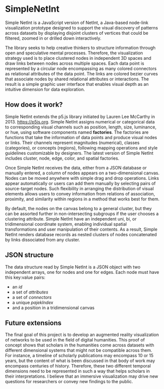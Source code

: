 # SimpleNetInt

Simple NetInt is a JavaScript version of NetInt, a Java-based node-link visualization prototype designed to support the visual discovery of patterns across datasets by displaying disjoint clusters of vertices that could be filtered, zoomed in or drilled down interactively. 

The library seeks to help creative thinkers to structure information through open and speculative mental processes. Therefore, the visualization strategy used is to place clustered nodes in independent 3D spaces and draw links between nodes across multiple spaces. Each data point is represented by a circular node encompassing as many colored connectors as relational attributes of the data point. The links are colored bezier curves that associate nodes by shared relational attributes or interactions. The result is a simple graphic user interface that enables visual depth as an intuitive dimension for data exploration.

## **How does it work?**

Simple NetInt extends the p5.js library initiated by Lauren Lee McCarthy in 2013. https://p5js.org. Simple NetInt assigns numerical or categorical data to corresponding visual channels such as position, length, size, luminance, or hue, using software components named **factories**. The factories are functions that take the information of data points and produce visual nodes or links. Their channels represent magnitudes (numerical), classes (categories), or concepts (regions), following mapping operations and style guidelines customizable by designers. The latest version of Simple NetInt includes cluster, node, edge, color, and spatial factories.

Once Simple NetInt receives the data, either from a JSON database or manually entered, a column of nodes appears on a two-dimensional canvas. Nodes can be moved anywhere with simple drag and drop operations. Links appear automatically or users can add them manually by selecting pairs of source-target nodes. Such flexibility in arranging the distribution of visual elements allows users to convey information from relations of association, proximity, and similarity within regions in a method that works best for them. 

By default, the nodes on the canvas belong to a general cluster, but they can be assorted further in non-intersecting subgroups if the user chooses a clustering attribute. Simple NetInt have an independent uni, bi, or tridimensional coordinate system, enabling individual spatial transformations and user manipulation of their contents. As a result, Simple NetInt renders database records as nested clusters of nodes concatenated by links dissociated from any cluster.

## JSON structure

The data structure read by Simple NetInt is a JSON object with two independent arrays, one for nodes and one for edges. Each node must have this key:value pairs:

- an _id_
- a set of _attributes_
- a set of _connectors_
- a unique _pajekIndex_
- and a position in a tridimensional canvas   

## **Future extensions**

The final goal of this project is to develop an augmented reality visualization of networks to be used in the field of digital humanities. This proof of concept shows that scholars in the humanities come across datasets with different dimensional systems that might not be compatible across them. For instance, a timeline of scholarly publications may encompass 10 or 15 years, but the content of what is been discussed in that body of work may encompass centuries of history. Therefore, these two different temporal dimensions need to be represented in such a way that helps scholars in their interpretations. I believe that an immersive visualization may drive new questions for researchers or convey new findings to the public.

